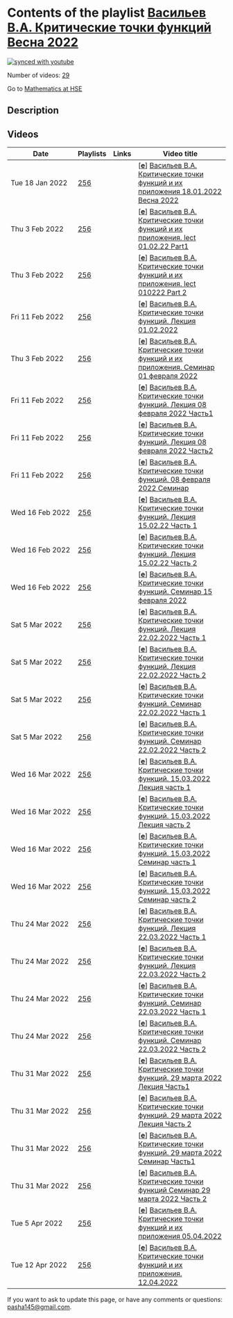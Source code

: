 # Contents of the playlist [Васильев В.А. Критические точки функций Весна 2022](https://www.youtube.com/playlist?list=PLq3E5oubNNoA7aFULvfUhqowZybBQg5-P)

[![synced with youtube](https://img.shields.io/github/last-commit/mathphysschool/mathphysschool.github.io/autoupdate1?label=synced%20with%20youtube)](https://github.com/mathphysschool/mathphysschool.github.io/commits/autoupdate1)

Number of videos: [29](#videos)

Go to [Mathematics at HSE](../README.md)

## Description



## Videos

|Date|Playlists|Links|Video title|
|---|---|---|---|
| Tue&nbsp;18&nbsp;Jan&nbsp;2022 | [256](../playlists/256 "Васильев В.А. Критические точки функций Весна 2022") |  | [[**e**](https://studio.youtube.com/video/9lUdmMqdnr0/edit "Edit")] [Васильев В.А. Критические точки функций и их приложения  18.01.2022 Весна 2022](https://www.youtube.com/watch?v=9lUdmMqdnr0&list=PLq3E5oubNNoA7aFULvfUhqowZybBQg5-P) |
| Thu&nbsp;3&nbsp;Feb&nbsp;2022 | [256](../playlists/256 "Васильев В.А. Критические точки функций Весна 2022") |  | [[**e**](https://studio.youtube.com/video/U-wrIKvgbTI/edit "Edit")] [Васильев В.А. Критические точки функций и их приложения. lect 01.02.22 Part1](https://www.youtube.com/watch?v=U-wrIKvgbTI&list=PLq3E5oubNNoA7aFULvfUhqowZybBQg5-P) |
| Thu&nbsp;3&nbsp;Feb&nbsp;2022 | [256](../playlists/256 "Васильев В.А. Критические точки функций Весна 2022") |  | [[**e**](https://studio.youtube.com/video/nVjHz0p_uaw/edit "Edit")] [Васильев В.А. Критические точки функций и их приложения. lect 010222 Part 2](https://www.youtube.com/watch?v=nVjHz0p_uaw&list=PLq3E5oubNNoA7aFULvfUhqowZybBQg5-P) |
| Fri&nbsp;11&nbsp;Feb&nbsp;2022 | [256](../playlists/256 "Васильев В.А. Критические точки функций Весна 2022") |  | [[**e**](https://studio.youtube.com/video/gl_Shd6RjF8/edit "Edit")] [Васильев В.А. Критические точки функций. Лекция 01.02.2022](https://www.youtube.com/watch?v=gl_Shd6RjF8&list=PLq3E5oubNNoA7aFULvfUhqowZybBQg5-P) |
| Thu&nbsp;3&nbsp;Feb&nbsp;2022 | [256](../playlists/256 "Васильев В.А. Критические точки функций Весна 2022") |  | [[**e**](https://studio.youtube.com/video/bhLrW39adhY/edit "Edit")] [Васильев В.А. Критические точки функций и их приложения. Семинар 01 февраля 2022](https://www.youtube.com/watch?v=bhLrW39adhY&list=PLq3E5oubNNoA7aFULvfUhqowZybBQg5-P) |
| Fri&nbsp;11&nbsp;Feb&nbsp;2022 | [256](../playlists/256 "Васильев В.А. Критические точки функций Весна 2022") |  | [[**e**](https://studio.youtube.com/video/dB30fgk2Ayk/edit "Edit")] [Васильев В.А. Критические точки функций. Лекция 08 февраля 2022 Часть1](https://www.youtube.com/watch?v=dB30fgk2Ayk&list=PLq3E5oubNNoA7aFULvfUhqowZybBQg5-P) |
| Fri&nbsp;11&nbsp;Feb&nbsp;2022 | [256](../playlists/256 "Васильев В.А. Критические точки функций Весна 2022") |  | [[**e**](https://studio.youtube.com/video/zZkkJX6MQdY/edit "Edit")] [Васильев В.А. Критические точки функций. Лекция 08 февраля 2022 Часть2](https://www.youtube.com/watch?v=zZkkJX6MQdY&list=PLq3E5oubNNoA7aFULvfUhqowZybBQg5-P) |
| Fri&nbsp;11&nbsp;Feb&nbsp;2022 | [256](../playlists/256 "Васильев В.А. Критические точки функций Весна 2022") |  | [[**e**](https://studio.youtube.com/video/hs7f5LfMcKw/edit "Edit")] [Васильев В.А. Критические точки функций.  08 февраля 2022 Семинар](https://www.youtube.com/watch?v=hs7f5LfMcKw&list=PLq3E5oubNNoA7aFULvfUhqowZybBQg5-P) |
| Wed&nbsp;16&nbsp;Feb&nbsp;2022 | [256](../playlists/256 "Васильев В.А. Критические точки функций Весна 2022") |  | [[**e**](https://studio.youtube.com/video/7iUC1AF_i4U/edit "Edit")] [Васильев В.А. Критические точки функций.  Лекция 15.02.22 Часть 1](https://www.youtube.com/watch?v=7iUC1AF_i4U&list=PLq3E5oubNNoA7aFULvfUhqowZybBQg5-P) |
| Wed&nbsp;16&nbsp;Feb&nbsp;2022 | [256](../playlists/256 "Васильев В.А. Критические точки функций Весна 2022") |  | [[**e**](https://studio.youtube.com/video/4tqV29_iWNc/edit "Edit")] [Васильев В.А. Критические точки функций.  Лекция 15.02.22 Часть 2](https://www.youtube.com/watch?v=4tqV29_iWNc&list=PLq3E5oubNNoA7aFULvfUhqowZybBQg5-P) |
| Wed&nbsp;16&nbsp;Feb&nbsp;2022 | [256](../playlists/256 "Васильев В.А. Критические точки функций Весна 2022") |  | [[**e**](https://studio.youtube.com/video/-kTnrOdjnKM/edit "Edit")] [Васильев В.А. Критические точки функций.  Семинар 15 февраля 2022](https://www.youtube.com/watch?v=-kTnrOdjnKM&list=PLq3E5oubNNoA7aFULvfUhqowZybBQg5-P) |
| Sat&nbsp;5&nbsp;Mar&nbsp;2022 | [256](../playlists/256 "Васильев В.А. Критические точки функций Весна 2022") |  | [[**e**](https://studio.youtube.com/video/EkidUVnRT10/edit "Edit")] [Васильев В.А. Критические точки функций. Лекция 22.02.2022 Часть 1](https://www.youtube.com/watch?v=EkidUVnRT10&list=PLq3E5oubNNoA7aFULvfUhqowZybBQg5-P "Васильев В.А. Критические точки функций. Лекция 22.02.2022 Часть 1") |
| Sat&nbsp;5&nbsp;Mar&nbsp;2022 | [256](../playlists/256 "Васильев В.А. Критические точки функций Весна 2022") |  | [[**e**](https://studio.youtube.com/video/MDqB9QwQXJg/edit "Edit")] [Васильев В.А. Критические точки функций. Лекция 22.02.2022 Часть 2](https://www.youtube.com/watch?v=MDqB9QwQXJg&list=PLq3E5oubNNoA7aFULvfUhqowZybBQg5-P) |
| Sat&nbsp;5&nbsp;Mar&nbsp;2022 | [256](../playlists/256 "Васильев В.А. Критические точки функций Весна 2022") |  | [[**e**](https://studio.youtube.com/video/tiUKPJQ_juE/edit "Edit")] [Васильев В.А. Критические точки функций. Семинар 22.02.2022 Часть 1](https://www.youtube.com/watch?v=tiUKPJQ_juE&list=PLq3E5oubNNoA7aFULvfUhqowZybBQg5-P) |
| Sat&nbsp;5&nbsp;Mar&nbsp;2022 | [256](../playlists/256 "Васильев В.А. Критические точки функций Весна 2022") |  | [[**e**](https://studio.youtube.com/video/_LfDnXXfw8E/edit "Edit")] [Васильев В.А. Критические точки функций. Семинар 22.02.2022 Часть 2](https://www.youtube.com/watch?v=_LfDnXXfw8E&list=PLq3E5oubNNoA7aFULvfUhqowZybBQg5-P) |
| Wed&nbsp;16&nbsp;Mar&nbsp;2022 | [256](../playlists/256 "Васильев В.А. Критические точки функций Весна 2022") |  | [[**e**](https://studio.youtube.com/video/5jESbwqsSsw/edit "Edit")] [Васильев В.А. Критические точки функций. 15.03.2022 Лекция часть 1](https://www.youtube.com/watch?v=5jESbwqsSsw&list=PLq3E5oubNNoA7aFULvfUhqowZybBQg5-P) |
| Wed&nbsp;16&nbsp;Mar&nbsp;2022 | [256](../playlists/256 "Васильев В.А. Критические точки функций Весна 2022") |  | [[**e**](https://studio.youtube.com/video/f3BudO_gELo/edit "Edit")] [Васильев В.А. Критические точки функций. 15.03.2022 Лекция часть 2](https://www.youtube.com/watch?v=f3BudO_gELo&list=PLq3E5oubNNoA7aFULvfUhqowZybBQg5-P) |
| Wed&nbsp;16&nbsp;Mar&nbsp;2022 | [256](../playlists/256 "Васильев В.А. Критические точки функций Весна 2022") |  | [[**e**](https://studio.youtube.com/video/-thFHkGH8Ys/edit "Edit")] [Васильев В.А. Критические точки функций. 15.03.2022 Семинар часть 1](https://www.youtube.com/watch?v=-thFHkGH8Ys&list=PLq3E5oubNNoA7aFULvfUhqowZybBQg5-P) |
| Wed&nbsp;16&nbsp;Mar&nbsp;2022 | [256](../playlists/256 "Васильев В.А. Критические точки функций Весна 2022") |  | [[**e**](https://studio.youtube.com/video/KpbpbYR0PcI/edit "Edit")] [Васильев В.А. Критические точки функций. 15.03.2022 Семинар часть 2](https://www.youtube.com/watch?v=KpbpbYR0PcI&list=PLq3E5oubNNoA7aFULvfUhqowZybBQg5-P) |
| Thu&nbsp;24&nbsp;Mar&nbsp;2022 | [256](../playlists/256 "Васильев В.А. Критические точки функций Весна 2022") |  | [[**e**](https://studio.youtube.com/video/l8xFEk7yCQ0/edit "Edit")] [Васильев В.А. Критические точки функций. Лекция 22.03.2022 Часть 1](https://www.youtube.com/watch?v=l8xFEk7yCQ0&list=PLq3E5oubNNoA7aFULvfUhqowZybBQg5-P) |
| Thu&nbsp;24&nbsp;Mar&nbsp;2022 | [256](../playlists/256 "Васильев В.А. Критические точки функций Весна 2022") |  | [[**e**](https://studio.youtube.com/video/NN3J79FQDxQ/edit "Edit")] [Васильев В.А. Критические точки функций. Лекция 22.03.2022 Часть 2](https://www.youtube.com/watch?v=NN3J79FQDxQ&list=PLq3E5oubNNoA7aFULvfUhqowZybBQg5-P) |
| Thu&nbsp;24&nbsp;Mar&nbsp;2022 | [256](../playlists/256 "Васильев В.А. Критические точки функций Весна 2022") |  | [[**e**](https://studio.youtube.com/video/bYthM9MGMPE/edit "Edit")] [Васильев В.А. Критические точки функций. Семинар 22.03.2022 Часть 1](https://www.youtube.com/watch?v=bYthM9MGMPE&list=PLq3E5oubNNoA7aFULvfUhqowZybBQg5-P) |
| Thu&nbsp;24&nbsp;Mar&nbsp;2022 | [256](../playlists/256 "Васильев В.А. Критические точки функций Весна 2022") |  | [[**e**](https://studio.youtube.com/video/OsauaCQAYeE/edit "Edit")] [Васильев В.А. Критические точки функций. Семинар 22.03.2022 Часть  2](https://www.youtube.com/watch?v=OsauaCQAYeE&list=PLq3E5oubNNoA7aFULvfUhqowZybBQg5-P) |
| Thu&nbsp;31&nbsp;Mar&nbsp;2022 | [256](../playlists/256 "Васильев В.А. Критические точки функций Весна 2022") |  | [[**e**](https://studio.youtube.com/video/XpYHgAAP5Iw/edit "Edit")] [Васильев В.А. Критические точки функций. 29 марта 2022 Лекция Часть1](https://www.youtube.com/watch?v=XpYHgAAP5Iw&list=PLq3E5oubNNoA7aFULvfUhqowZybBQg5-P) |
| Thu&nbsp;31&nbsp;Mar&nbsp;2022 | [256](../playlists/256 "Васильев В.А. Критические точки функций Весна 2022") |  | [[**e**](https://studio.youtube.com/video/w-fCZNuP8x0/edit "Edit")] [Васильев В.А. Критические точки функций. 29 марта 2022 Лекция Часть 2](https://www.youtube.com/watch?v=w-fCZNuP8x0&list=PLq3E5oubNNoA7aFULvfUhqowZybBQg5-P) |
| Thu&nbsp;31&nbsp;Mar&nbsp;2022 | [256](../playlists/256 "Васильев В.А. Критические точки функций Весна 2022") |  | [[**e**](https://studio.youtube.com/video/vxwpFCBJZG4/edit "Edit")] [Васильев В.А. Критические точки функций. 29 марта 2022 Семинар Часть1](https://www.youtube.com/watch?v=vxwpFCBJZG4&list=PLq3E5oubNNoA7aFULvfUhqowZybBQg5-P) |
| Thu&nbsp;31&nbsp;Mar&nbsp;2022 | [256](../playlists/256 "Васильев В.А. Критические точки функций Весна 2022") |  | [[**e**](https://studio.youtube.com/video/K4EwsdCrV0I/edit "Edit")] [Васильев В.А. Критические точки функций Семинар 29 марта 2022 Часть 2](https://www.youtube.com/watch?v=K4EwsdCrV0I&list=PLq3E5oubNNoA7aFULvfUhqowZybBQg5-P) |
| Tue&nbsp;5&nbsp;Apr&nbsp;2022 | [256](../playlists/256 "Васильев В.А. Критические точки функций Весна 2022") |  | [[**e**](https://studio.youtube.com/video/YbW_mbDNVv8/edit "Edit")] [Васильев В.А. Критические точки функций и их приложения 05.04.2022](https://www.youtube.com/watch?v=YbW_mbDNVv8&list=PLq3E5oubNNoA7aFULvfUhqowZybBQg5-P) |
| Tue&nbsp;12&nbsp;Apr&nbsp;2022 | [256](../playlists/256 "Васильев В.А. Критические точки функций Весна 2022") |  | [[**e**](https://studio.youtube.com/video/AXeF1D60Qw0/edit "Edit")] [Васильев В.А. Критические точки функций и их приложения. 12.04.2022](https://www.youtube.com/watch?v=AXeF1D60Qw0&list=PLq3E5oubNNoA7aFULvfUhqowZybBQg5-P) |


 If you want to ask to update this page, or have any comments or questions: <pasha145@gmail.com>.